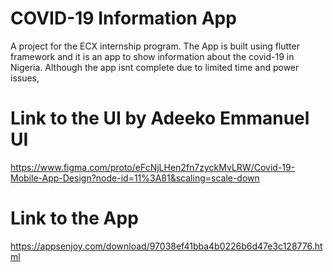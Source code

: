 # COVID-19 Information App

A project for the ECX internship program.
The App is built using flutter framework and it is an app to show information about the covid-19 in Nigeria.
Although the app isnt complete due to limited time and power issues,


# Link to the UI by Adeeko Emmanuel UI

https://www.figma.com/proto/eFcNjLHen2fn7zyckMvLRW/Covid-19-Mobile-App-Design?node-id=11%3A81&scaling=scale-down

# Link to the App

https://appsenjoy.com/download/97038ef41bba4b0226b6d47e3c128776.html
